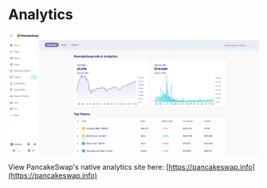 # Analytics



![](<../../.gitbook/assets/image (156) (1) (1) (1).png>)

View PancakeSwap's native analytics site here: [https://pancakeswap.info](https://pancakeswap.info)

